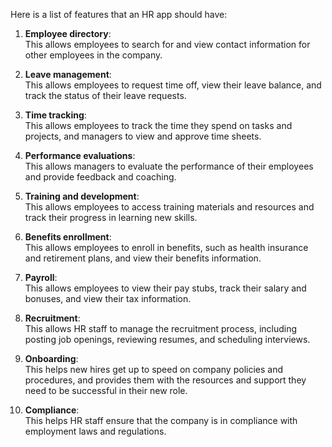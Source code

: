 Here is a list of features that an HR app should have:

1. **Employee directory**:  
   This allows employees to search for and view contact information for other employees in the company.

2. **Leave management**:  
   This allows employees to request time off, view their leave balance, and track the status of their leave requests.

3. **Time tracking**:  
   This allows employees to track the time they spend on tasks and projects, and managers to view and approve time sheets.

4. **Performance evaluations**:  
   This allows managers to evaluate the performance of their employees and provide feedback and coaching.

5. **Training and development**:  
   This allows employees to access training materials and resources and track their progress in learning new skills.

6. **Benefits enrollment**:  
   This allows employees to enroll in benefits, such as health insurance and retirement plans, and view their benefits information.

7. **Payroll**:  
   This allows employees to view their pay stubs, track their salary and bonuses, and view their tax information.

8. **Recruitment**:  
   This allows HR staff to manage the recruitment process, including posting job openings, reviewing resumes, and scheduling interviews.

9. **Onboarding**:  
   This helps new hires get up to speed on company policies and procedures, and provides them with the resources and support they need to be successful in their new role.

10. **Compliance**:  
    This helps HR staff ensure that the company is in compliance with employment laws and regulations.
